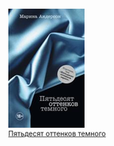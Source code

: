 ![](Пятьдесят%20оттенков%20темного.jpg)  
[Пятьдесят оттенков темного](Пятьдесят%20оттенков%20темного.md)
